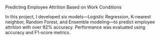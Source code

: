 Predicting Employee Attrition Based on Work Conditions

In this project, I developed six models—Logistic Regression, K-nearest neighbor, Random Forest, and Ensemble modeling—to predict employee attrition with over 92% accuracy. Performance was evaluated using accuracy and F1-score metrics.
